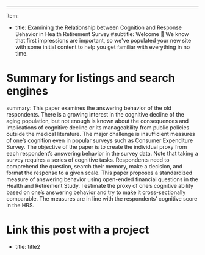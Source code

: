 ---
item:

- title: Examining the Relationship between Cognition and Response Behavior in Health Retirement Survey
#subtitle: Welcome 👋 We know that first impressions are important, so we've populated your new site with some initial content to help you get familiar with everything in no time.

# Summary for listings and search engines
  summary: This paper examines the answering behavior of the old respondents. There is a growing interest in the cognitive decline of the aging population, but not enough is known about the consequences and implications of cognitive decline or its manageability from public policies outside the medical literature. The major challenge is insufficient measures of one’s cognition even in popular surveys such as Consumer Expenditure Survey. The objective of the paper is to create the individual proxy from each respondent’s answering behavior in the survey data. Note that taking a survey requires a series of cognitive tasks. Respondents need to comprehend the question, search their memory, make a decision, and format the response to a given scale. This paper proposes a standardized measure of answering behavior using open-ended financial questions in the Health and Retirement Study. I estimate the proxy of one’s cognitive ability based on one’s answering behavior and try to make it cross-sectionally comparable. The measures are in line with the respondents’ cognitive score in the HRS.  
# Link this post with a project
- title: title2
